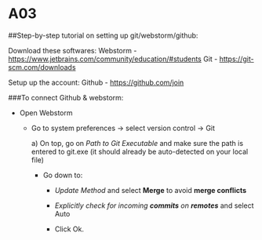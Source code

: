 # A03
<!DOCTYPE html>

##Step-by-step tutorial on setting up git/webstorm/github:

Download these softwares:
Webstorm - https://www.jetbrains.com/community/education/#students
Git - https://git-scm.com/downloads

Setup up the account:
Github - https://github.com/join 

###To connect Github & webstorm:
- Open Webstorm
  - Go to system preferences → select version control → Git
  
    a) On top, go on _Path to Git Executable_ and make sure the path is entered to git.exe (it should already be auto-detected on your local file)
      - Go down to:
        - _Update Method_ and select **Merge** to avoid **merge conflicts**
        
        - _Explicitly check for incoming **commits** on **remotes**_ and select Auto
        
        - Click Ok. 
</html>
